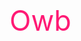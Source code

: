 <html>
  <head>
    <title>Qi73</title>
    <style type="text/css" media="screen">
      .a{
      font-size:45px;
      }
      #a{
      color:#ff1a75
      }
    </style>
  </head>
  <body>
    <div class="a" id="a">
      Owb
    </div>
    <body>
</html>
    
